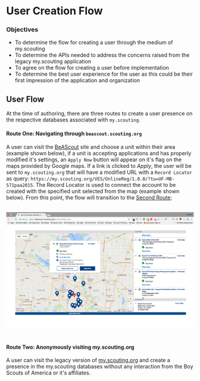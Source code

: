 # User Creation Flow

### Objectives
- To determine the flow for creating a user through the medium of my.scouting
- To determine the APIs needed to address the concerns raised from the legacy my.scouting 
application
- To agree on the flow for creating a user before implementation
- To determine the best user experience for the user as this could be their first impression of 
the application and organization


## User Flow
At the time of authoring, there are three routes to create a user presence on the 
respective databases associated with `my.scouting`.
#### Route One: Navigating through `beascout.scouting.org`
A user can visit the [BeAScout](https://beascout.scouting.org/BeAScoutMap.aspx) site and choose
a unit within their area (example shown below), if a unit is accepting applications and has 
properly modified it's settings, an `Apply Now` button will appear on it's flag on the maps provided 
by Google maps. If a link is clicked to _Apply_, the user will be sent to `my.scouting.org` that 
will have a modified URL with a `Record Locator` as query: `https://my.scouting.org/VES/OnlineReg/1.0.0/?tu=UF-MB-571paa2015`. 
The Record Locator is used to connect the account to be created with the specified unit selected from the map (example shown below).
From this point, the flow will transition to the [Second Route](#route-two:anonymously-visiting-my.scouting.org);
</br>
</br>

![beascout.scouting.org map view](./assets/beascoutmap.png "beascout.scouting.org preview")
</br>
</br>

#### Route Two: Anonymously visiting my.scouting.org
A user can visit the legacy version of [my.scouting.org](https://my.scouting.org) and create a 
presence in the my.scouting databases without any interaction from the Boy Scouts of America or it's affiliates.
